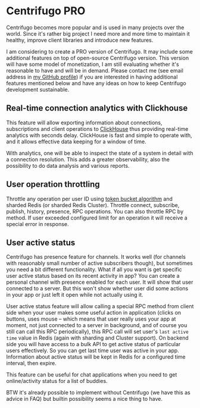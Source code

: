 # Centrifugo PRO

Centrifugo becomes more popular and is used in many projects over the world. Since it's rather big project I need more and more time to maintain it healthy, improve client libraries and introduce new features.

I am considering to create a PRO version of Centrifugo. It may include some additional features on top of open-source Centrifugo version. This version will have some model of monetization, I am still evaluating whether it's reasonable to have and will be in demand. Please contact me (see email address in [my GitHub profile](https://github.com/FZambia)) if you are interested in having additional features mentioned below and have any ideas on how to keep Centrifugo development sustainable.

## Real-time connection analytics with Clickhouse

This feature will allow exporting information about connections, subscriptions and client operations to [ClickHouse](https://clickhouse.tech/) thus providing real-time analytics with seconds delay. ClickHouse is fast and simple to operate with, and it allows effective data keeping for a window of time.  

With analytics, one will be able to inspect the state of a system in detail with a connection resolution. This adds a greater observability, also the possibility to do data analysis and various reports.

## User operation throttling

Throttle any operation per user ID using [token bucket algorithm](https://en.wikipedia.org/wiki/Token_bucket) and sharded Redis (or sharded Redis Cluster). Throttle connect, subscribe, publish, history, presence, RPC operations. You can also throttle RPC by method. If user exceeded configured limit for an operation it will receive a special error in response.

## User active status

Centrifugo has presence feature for channels. It works well (for channels with reasonably small number of active subscribers though), but sometimes you need a bit different functionality. What if all you want is get specific user active status based on its recent activity in app? You can create a personal channel with presence enabled for each user. It will show that user connected to a server. But this won't show whether user did some actions in your app or just left it open while not actually using it.

User active status feature will allow calling a special RPC method from client side when your user makes some useful action in application (clicks on buttons, uses mouse – which means that user really uses your app at moment, not just connected to a server in background, and of course you still can call this RPC periodically), this RPC call will set user's `last active time` value in Redis (again with sharding and Cluster support). On backend side you will have access to a bulk API to get active status of particular users effectively. So you can get last time user was active in your app. Information about active status will be kept in Redis for a configured time interval, then expire.

This feature can be useful for chat applications when you need to get online/activity status for a list of buddies.

BTW it's already possible to implement without Centrifugo (we have this as advice in FAQ) but builtin possibility seems a nice thing to have.
